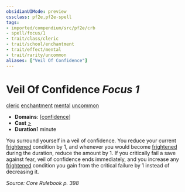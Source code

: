```yaml
---
obsidianUIMode: preview
cssclass: pf2e,pf2e-spell
tags:
- imported/compendium/src/pf2e/crb
- spell/focus/1
- trait/class/cleric
- trait/school/enchantment
- trait/effect/mental
- trait/rarity/uncommon
aliases: ["Veil Of Confidence"]
---
```

# Veil Of Confidence *Focus 1*   
[cleric](rules/traits/cleric.md)  [enchantment](enchantment.md)  [mental](mental.md)  [uncommon](uncommon.md)  

- **Domains**: [[confidence](../setting/domains.md#Confidence)]
- **Cast** [>](chapter-9-playing-the-game.md#Actions "Single Action") 
- **Duration**1 minute

You surround yourself in a veil of confidence. You reduce your current [frightened](conditions.md#Frightened) condition by 1, and whenever you would become [frightened](conditions.md#Frightened) during the duration, reduce the amount by 1. If you critically fail a save against fear, veil of confidence ends immediately, and you increase any [frightened](conditions.md#Frightened) condition you gain from the critical failure by 1 instead of decreasing it.

*Source: Core Rulebook p. 398*